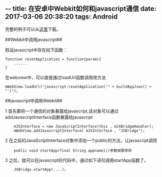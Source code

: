 --
title: 在安卓中Webkit如何和javascript通信
date: 2017-03-06 20:38:20
tags: Android
---

完整的例子可以从[这里](joyxu.github.com/attachment/JSHome.zip)下载。

##Webkit中调用javascript##
 
假设javascript中存在如下函数：
    
    function resetApplication = function(param){
        ......
    }

在webview中，可以直接通过loadUrl函数调用改方法

    mWebView.loadUrl("javascript:resetApplication('" + buildAppJson() + "')");	
##javascript中调用Webkit##

1   首先要将一个通信的对象暴露给javascript,该对象可以通过addJavascriptInterface函数暴露给javascript

        mJSInterface = new JavaScriptInterface(this , mJSBridgeHandler);
        mWebView.addJavascriptInterface( mJSInterface , "JSBridge");  

2   在之前的JavaScriptInterface对象中添加一个public的方法，让javascript调用

        public void startApp(final String appname)//参数按需修改

3   之后，就可以在javascript的代码中，通过如下语句调用startApp函数了。

        JSBridge.startApp(....);
